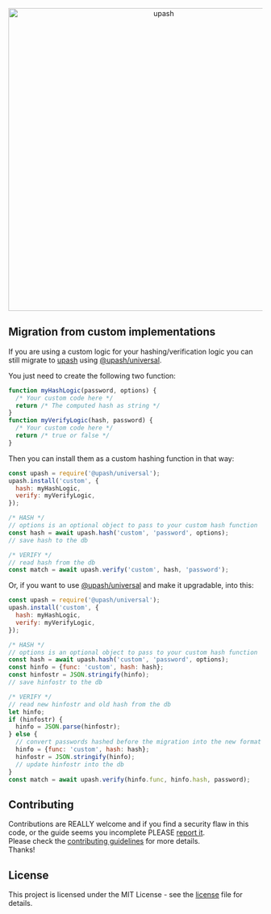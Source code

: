 <p align="center">
  <a href="https://github.com/simonepri/upash">
    <img src="https://github.com/simonepri/upash/raw/upash/media/upash.png" alt="upash" width="600"/>
  </a>
</p>

## Migration from custom implementations
If you are using a custom logic for your hashing/verification logic you can
still migrate to [upash][upash] using [@upash/universal][universal].

You just need to create the following two function:
```js
function myHashLogic(password, options) {
  /* Your custom code here */
  return /* The computed hash as string */
}
function myVerifyLogic(hash, password) {
  /* Your custom code here */
  return /* true or false */
}
```

Then you can install them as a custom hashing function in that way:
```js
const upash = require('@upash/universal');
upash.install('custom', {
  hash: myHashLogic,
  verify: myVerifyLogic,
});

/* HASH */
// options is an optional object to pass to your custom hash function
const hash = await upash.hash('custom', 'password', options);
// save hash to the db

/* VERIFY */
// read hash from the db
const match = await upash.verify('custom', hash, 'password');
```

Or, if you want to use [@upash/universal][universal] and make it upgradable, into this:
```js
const upash = require('@upash/universal');
upash.install('custom', {
  hash: myHashLogic,
  verify: myVerifyLogic,
});

/* HASH */
// options is an optional object to pass to your custom hash function
const hash = await upash.hash('custom', 'password', options);
const hinfo = {func: 'custom', hash: hash};
const hinfostr = JSON.stringify(hinfo);
// save hinfostr to the db

/* VERIFY */
// read new hinfostr and old hash from the db
let hinfo;
if (hinfostr) {
  hinfo = JSON.parse(hinfostr);
} else {
  // convert passwords hashed before the migration into the new format
  hinfo = {func: 'custom', hash: hash};
  hinfostr = JSON.stringify(hinfo);
  // update hinfostr into the db
}
const match = await upash.verify(hinfo.func, hinfo.hash, password);
```

## Contributing
Contributions are REALLY welcome and if you find a security flaw in this code,
or the guide seems you incomplete PLEASE [report it][new issue].  
Please check the [contributing guidelines][contributing] for more details.  
Thanks!

## License
This project is licensed under the MIT License - see the [license][license] file for details.

<!-- Links -->
[upash]: https://github.com/simonepri/upash

[new issue]: https://github.com/simonepri/upash-scrypt/issues/new

[license]: https://github.com/simonepri/upash/tree/master/license
[contributing]: https://github.com/simonepri/upash-scrypt/tree/master/.github/contributing.md

[universal]: https://github.com/simonepri/upash-universal
